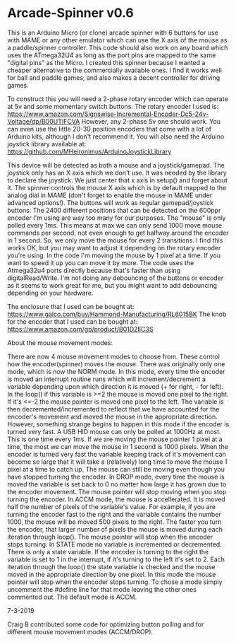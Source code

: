# Arcade-Spinner v0.6
This is an Arduino Micro (or clone) arcade spinner with 6 buttons for use with MAME or any other emulator which can use the X axis of the mouse as a paddle/spinner controller. This code should also work on any board which uses the ATmega32U4 as long as the port pins are mapped to the same "digital pins" as the Micro. I created this spinner because I wanted a cheaper alternative to the commercially available ones. I find it works well for ball and paddle games, and also makes a decent controller for driving games.

 To construct this you will need a 2-phase rotary encoder which can operate at 5v and some momentary switch buttons. The rotary encoder I used is: https://www.amazon.com/Signswise-Incremental-Encoder-Dc5-24v-Voltage/dp/B00UTIFCVA 
However, any 2-phase 5v one should work. You can even use the little 20-30 position encoders that come with a lot of Arduino kits, although I don't recommend it. You will also need the Arduino joystick library available at: https://github.com/MHeironimus/ArduinoJoystickLibrary

This device will be detected as both a mouse and a joystick/gamepad. The joystick only has an X axis which we don't use. It was needed by the library to declare the joystick. We just center that x axis in setup() and forget about it. The spinner controls the mouse X axis which is by default mapped to the analog dial in MAME (don't forget to enable the mouse in MAME under advanced options!). The buttons will work as regular gamepad/joystick buttons. The 2400 different positions that can be detected on the 600ppr encoder I'm using are way too many for our purposes. The "mouse" is only polled every 1ms. This means at max we can only send 1000 move mouse commands per second, not even enough to get halfway around the encoder in 1 second. So, we only move the mouse for every 2 transitions. I find this works OK, but you may want to adjust it depending on the rotary encoder you're using. In the code I'm moving the mouse by 1 pixel at a time. If you want to speed it up you can move it by more. The code uses the Atmega32u4 ports directly because that's faster than using digitalRead/Write. I'm not doing any debouncing of the buttons or encoder as it seems to work great for me, but you might want to add debouncing depending on your hardware.

The enclosure that I used can be bought at: https://www.galco.com/buy/Hammond-Manufacturing/RL6015BK
The knob for the encoder that I used can be bought at: https://www.amazon.com/gp/product/B01D2IIC3S



About the mouse movement modes:

There are now 4 mouse movement modes to choose from. These control how the encoder(spinner) moves the mouse. There was originally only one mode, which is now the NORM mode. In this mode, every time the encoder is moved an interrupt routine runs which will increment/decrement a variable depending upon which direction it is moved (+ for right, - for left). In the loop() if this variable is >=2 the mouse is moved one pixel to the right. If it's <=-2 the mouse pointer is moved one pixel to the left. The variable is then decremented/incremented to reflect that we have accounted for the encoder's movement and moved the mouse in the appropriate direction. However, something strange begins to happen in this mode if the encoder is turned very fast. A USB HID mouse can only be polled at 1000Hz at most. This is one time every 1ms. If we are moving the mouse pointer 1 pixel at a time, the most we can move the mouse in 1 second is 1000 pixels. When the encoder is turned very fast the variable keeping track of it's movement can become so large that it will take a (relatively) long time to move the mouse 1 pixel at a time to catch up. The mouse can still be moving even though you have stopped turning the encoder. In DROP mode, every time the mouse is moved the variable is set back to 0 no matter how large it has grown due to the encoder movement. The mouse pointer will stop moving when you stop turning the encoder. In ACCM mode, the mouse is accellerated. It is moved half the number of pixels of the variable's value. For example, if you are turning the encoder fast to the right and the variable contains the number 1000, the mouse will be moved 500 pixels to the right. The faster you turn the encoder, that larger number of pixels the mouse is moved during each iteration through loop(). The mouse pointer will stop when the encoder stops turning. In STATE mode no variable is incremented or decremented. There is only a state variable. If the encoder is turning to the right the variable is set to 1 in the interrupt, if it's turning to the left it's set to 2. Each iteration through the loop() the state variable is checked and the mouse moved in the appropriate direction by one pixel. In this mode the mouse pointer will stop when the encoder stops turning. To chose a mode simply uncomment the #define line for that mode leaving the other ones commented out. The default mode is ACCM.



7-3-2019

Craig B contributed some code for optimizing button polling and for different mouse movement modes (ACCM/DROP).
